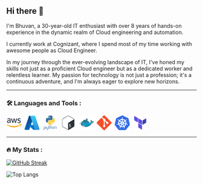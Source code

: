 ## Hi there 👋

I'm Bhuvan, a 30-year-old IT enthusiast with over 8 years of hands-on experience in the dynamic realm of Cloud engineering and automation.

I currently work at Cognizant, where I spend most of my time working with awesome people as Cloud Engineer. 

In my journey through the ever-evolving landscape of IT, I've honed my skills not just as a proficient Cloud engineer but as a dedicated worker and relentless learner. My passion for technology is not just a profession; it's a continuous adventure, and I'm always eager to explore new horizons.

---

### :hammer_and_wrench: Languages and Tools :

<div>
  <img src="https://github.com/devicons/devicon/blob/master/icons/amazonwebservices/amazonwebservices-original-wordmark.svg" title="amazonwebservices" alt="amazonwebservices" width="40" height="40"/>&nbsp;
  <img src="https://github.com/devicons/devicon/blob/master/icons/azure/azure-original.svg" title="azure" alt="azure" width="40" height="40"/>&nbsp;
  <img src="https://github.com/devicons/devicon/blob/master/icons/python/python-original-wordmark.svg" title="python" alt="python" width="40" height="40"/>&nbsp;
  <img src="https://github.com/devicons/devicon/blob/master/icons/bash/bash-original.svg" title="bash" alt="bash" width="40" height="40"/>&nbsp;
  <img src="https://github.com/devicons/devicon/blob/master/icons/docker/docker-original.svg" title="docker" alt="docker" width="40" height="40"/>&nbsp;
  <img src="https://github.com/devicons/devicon/blob/master/icons/git/git-original.svg" title="git" alt="git" width="40" height="40"/>&nbsp;
  <img src="https://github.com/devicons/devicon/blob/master/icons/kubernetes/kubernetes-original.svg" title="kubernetes" alt="kubernetes" width="40" height="40"/>&nbsp;
  <img src="https://github.com/devicons/devicon/blob/master/icons/terraform/terraform-original.svg" title="terraform" alt="terraform" width="40" height="40"/>&nbsp;
</div>

---

### :fire: My Stats :

[![GitHub Streak](http://github-readme-streak-stats.herokuapp.com?user=isbhuvan&theme=dark&background=000000)](https://git.io/streak-stats) 

![Top Langs](https://github-readme-stats.vercel.app/api/top-langs/?username=isbhuvan&layout=compact&theme=dark&background=000000)
